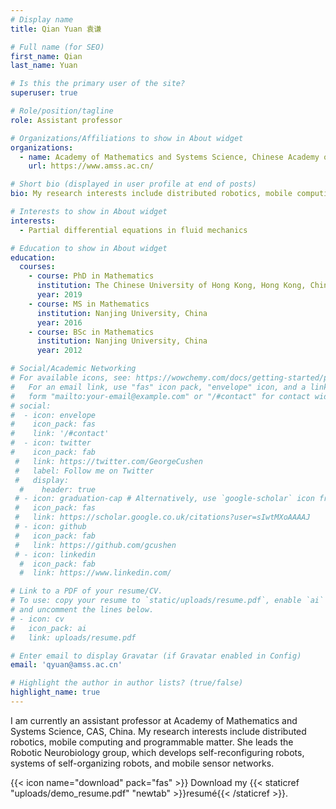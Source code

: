 ```yaml
---
# Display name
title: Qian Yuan 袁谦

# Full name (for SEO)
first_name: Qian
last_name: Yuan

# Is this the primary user of the site?
superuser: true

# Role/position/tagline
role: Assistant professor

# Organizations/Affiliations to show in About widget
organizations:
  - name: Academy of Mathematics and Systems Science, Chinese Academy of Sciences
    url: https://www.amss.ac.cn/

# Short bio (displayed in user profile at end of posts)
bio: My research interests include distributed robotics, mobile computing and programmable matter.

# Interests to show in About widget
interests:
  - Partial differential equations in fluid mechanics

# Education to show in About widget
education:
  courses:
    - course: PhD in Mathematics
      institution: The Chinese University of Hong Kong, Hong Kong, China
      year: 2019
    - course: MS in Mathematics
      institution: Nanjing University, China
      year: 2016
    - course: BSc in Mathematics
      institution: Nanjing University, China
      year: 2012

# Social/Academic Networking
# For available icons, see: https://wowchemy.com/docs/getting-started/page-builder/#icons
#   For an email link, use "fas" icon pack, "envelope" icon, and a link in the
#   form "mailto:your-email@example.com" or "/#contact" for contact widget.
# social:
#  - icon: envelope
#    icon_pack: fas
#    link: '/#contact'
#  - icon: twitter
#    icon_pack: fab
 #   link: https://twitter.com/GeorgeCushen
 #   label: Follow me on Twitter
 #   display:
  #    header: true
 # - icon: graduation-cap # Alternatively, use `google-scholar` icon from `ai` icon pack
 #   icon_pack: fas
 #   link: https://scholar.google.co.uk/citations?user=sIwtMXoAAAAJ
 # - icon: github
 #   icon_pack: fab
 #   link: https://github.com/gcushen
 # - icon: linkedin
  #  icon_pack: fab
  #  link: https://www.linkedin.com/

# Link to a PDF of your resume/CV.
# To use: copy your resume to `static/uploads/resume.pdf`, enable `ai` icons in `params.yaml`,
# and uncomment the lines below.
# - icon: cv
#   icon_pack: ai
#   link: uploads/resume.pdf

# Enter email to display Gravatar (if Gravatar enabled in Config)
email: 'qyuan@amss.ac.cn'

# Highlight the author in author lists? (true/false)
highlight_name: true
---
```


I am currently an assistant professor at Academy of Mathematics and Systems Science, CAS, China. My research interests include distributed robotics, mobile computing and programmable matter. She leads the Robotic Neurobiology group, which develops self-reconfiguring robots, systems of self-organizing robots, and mobile sensor networks.

{{< icon name="download" pack="fas" >}} Download my {{< staticref "uploads/demo_resume.pdf" "newtab" >}}resumé{{< /staticref >}}.
